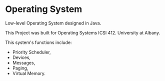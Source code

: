# Operating System
Low-level Operating System designed in Java.

This Project was built for Operating Systems ICSI 412. University at Albany.

This system's functions include: 
 - Priority Scheduler,
 - Devices,
 - Messages,
 - Paging, 
 - Virtual Memory.

